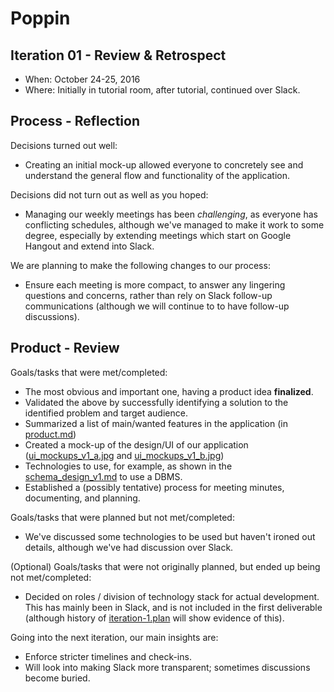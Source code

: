 # Poppin

## Iteration 01 - Review & Retrospect

 * When: October 24-25, 2016
 * Where: Initially in tutorial room, after tutorial, continued over Slack.

## Process - Reflection

Decisions turned out well:

 * Creating an initial mock-up allowed everyone to concretely see and understand the general flow and functionality of the application.

Decisions did not turn out as well as you hoped:

 * Managing our weekly meetings has been _challenging_, as everyone has conflicting
 schedules, although we've managed to make it work to some degree, especially by
 extending meetings which start on Google Hangout and extend into Slack.

We are planning to make the following changes to our process:

 * Ensure each meeting is more compact, to answer any lingering questions and concerns,
 rather than rely on Slack follow-up communications (although we will continue to
 to have follow-up discussions).

## Product - Review

Goals/tasks that were met/completed:

 * The most obvious and important one, having a product idea __finalized__.
 * Validated the above by successfully identifying a solution to the identified problem and target audience.
 * Summarized a list of main/wanted features in the application (in [product.md](product.md))
 * Created a mock-up of the design/UI of our application ([ui_mockups_v1_a.jpg](designs/ui_mockups_v1_a.jpg) and [ui_mockups_v1_b.jpg](designs/ui_mockups_v1_b.jpg))
 * Technologies to use, for example, as shown in the [schema_design_v1.md](designs/schema_design_v1.md) to use a DBMS.
 * Established a (possibly tentative) process for meeting minutes, documenting, and planning.


Goals/tasks that were planned but not met/completed:

 * We've discussed some technologies to be used but haven't ironed out details,
   although we've had discussion over Slack.

(Optional) Goals/tasks that were not originally planned, but ended up being not met/completed:

 * Decided on roles / division of technology stack for actual development.
   This has mainly been in Slack, and is not included in the first deliverable
   (although history of [iteration-1.plan](iteration-1.plan.md) will show evidence of this).

Going into the next iteration, our main insights are:

 * Enforce stricter timelines and check-ins.
 * Will look into making Slack more transparent; sometimes discussions become buried.

